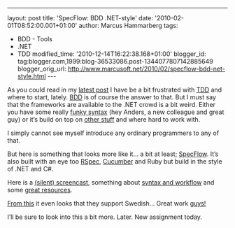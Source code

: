 ---
layout: post
title: 'SpecFlow: BDD .NET-style'
date: '2010-02-01T08:52:00.001+01:00'
author: Marcus Hammarberg
tags:
  - BDD -
Tools
  - .NET
  - TDD
modified_time: '2010-12-14T16:22:38.168+01:00'
blogger_id: tag:blogger.com,1999:blog-36533086.post-1344077807142885649
blogger_orig_url: http://www.marcusoft.net/2010/02/specflow-bdd-net-style.html ---

As you could read in my <a
href="http://www.marcusoft.net/2010/01/aspnet-mvc-structuremap-and-tdd.html"
target="_blank">latest post</a> I have be a bit frustrated with
<a href="http://en.wikipedia.org/wiki/Test-driven_development"
target="_blank">TDD</a> and where to start, lately.
<a href="http://en.wikipedia.org/wiki/Behavior_Driven_Development"
target="_blank">BDD</a> is of course the answer to that. But I must say
that the frameworks are available to the .NET crowd is a bit weird.
Either you have some really <a
href="http://andersjonsson.blogspot.com/2009/05/stapplande-steg-med-mspec.html"
target="_blank">funky syntax</a> (hey Anders, a new colleague and great
guy) or it’s build on top on <a
href="http://gojko.net/2010/01/01/bdd-in-net-with-cucumber-cuke4nuke-and-teamcity/"
target="_blank">other stuff</a> and where hard to work with.

I simply cannot see myself introduce any ordinary programmers to any of
that.

But here is something that looks more like it… a bit at least;
<a href="http://www.specflow.org/" target="_blank">SpecFlow</a>. It’s
also built with an eye too
<a href="http://rspec.info/" target="_blank">RSpec</a>,
<a href="http://cukes.info/" target="_blank">Cucumber</a> and Ruby but
build in the style of .NET and C#.

Here is a <a href="http://www.specflow.org/specflow/screencast.aspx"
target="_blank">(silent) screencast</a>, something about
<a href="http://www.specflow.org/specflow/workflow.aspx"
target="_blank">syntax and workflow</a> and some
<a href="http://www.specflow.org/about/background.aspx"
target="_blank">great resources</a>.

<a
href="http://github.com/techtalk/SpecFlow/tree/master/Tests/ParserTests/"
target="_blank">From this</a> it even looks that they support Swedish…
Great work <a href="http://www.specflow.org/about/people.aspx"
target="_blank">guys!</a>

I’ll be sure to look into this a bit more. Later. New assignment today.
